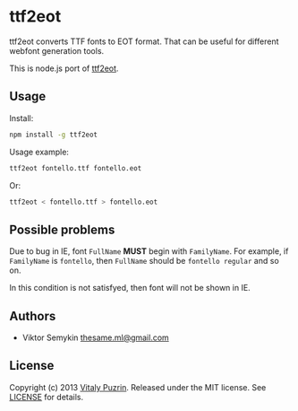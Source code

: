 ttf2eot
=======

ttf2eot converts TTF fonts to EOT format. That can be useful for different
webfont generation tools.

This is node.js port of [ttf2eot](http://code.google.com/p/ttf2eot/).


Usage
-----

Install:

``` bash
npm install -g ttf2eot
```

Usage example:

``` bash
ttf2eot fontello.ttf fontello.eot
```

Or:

``` bash
ttf2eot < fontello.ttf > fontello.eot
```


Possible problems
-----------------

Due to bug in IE, font `FullName` __MUST__ begin with `FamilyName`. For example,
if `FamilyName` is `fontello`, then `FullName` should be `fontello regular` and
so on.

In this condition is not satisfyed, then font will not be shown in IE.


Authors
-------

* Viktor Semykin <thesame.ml@gmail.com>


License
-------

Copyright (c) 2013 [Vitaly Puzrin](https://github.com/puzrin).
Released under the MIT license. See
[LICENSE](https://github.com/nodeca/ttf2eot/blob/master/LICENSE) for details.

